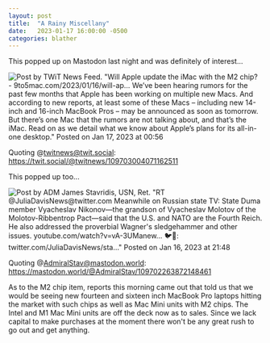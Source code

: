 ```yaml
---
layout: post
title:  "A Rainy Miscellany"
date:   2023-01-17 16:00:00 -0500
categories: blather
---
```

This popped up on Mastodon last night and was definitely of interest...

![Post by TWiT News Feed. "Will Apple update the iMac with the M2 chip? - 9to5mac.com/2023/01/16/will-ap… We’ve been hearing rumors for the past few months that Apple has been working on multiple new Macs. And according to new reports, at least some of these Macs – including new 14-inch and 16-inch MacBook Pros – may be announced as soon as tomorrow. But there’s one Mac that the rumors are not talking about, and that’s the iMac. Read on as we detail what we know about Apple’s plans for its all-in-one desktop." Posted on Jan 17, 2023 at 00:56]({{site.url}}/img/unannounced-mac-announce.jpg)

Quoting @twitnews@twit.social: <https://twit.social/@twitnews/109703004071162511>

This popped up too...

![Post by ADM James Stavridis, USN, Ret. "RT @JuliaDavisNews@twitter.com Meanwhile on Russian state TV: State Duma member Vyacheslav Nikonov—the grandson of Vyacheslav Molotov of the Molotov-Ribbentrop Pact—said that the U.S. and NATO are the Fourth Reich. He also addressed the proverbial Wagner's sledgehammer and other issues. youtube.com/watch?v=vA-3UManew… 🐦🔗: twitter.com/JuliaDavisNews/sta…" Posted on Jan 16, 2023 at 21:48]({{site.url}}/img/russian-idiocy.jpg)

Quoting @AdmiralStav@mastodon.world: <https://mastodon.world/@AdmiralStav/109702263872148461>

As to the M2 chip item, reports this morning came out that told us that we would be seeing new fourteen and sixteen inch MacBook Pro laptops hitting the market with such chips as well as Mac Mini units with M2 chips.  The Intel and M1 Mac Mini units are off the deck now as to sales.  Since we lack capital to make purchases at the moment there won't be any great rush to go out and get anything.
